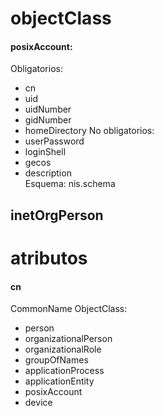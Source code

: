 # objectClass
#### posixAccount: 	
Obligatorios:
- cn 
- uid 
- uidNumber 
- gidNumber 
- homeDirectory
No obligatorios:
- userPassword 
- loginShell 
- gecos 
- description 	
Esquema: nis.schema

## inetOrgPerson

# atributos
#### cn 
CommonName
ObjectClass:
- person
- organizationalPerson
- organizationalRole
- groupOfNames
- applicationProcess
- applicationEntity
- posixAccount
- device